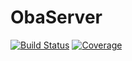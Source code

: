 # ObaServer

[![Build Status](https://github.com/josePereiro/ObaServer.jl/actions/workflows/CI.yml/badge.svg?branch=main)](https://github.com/josePereiro/ObaServer.jl/actions/workflows/CI.yml?query=branch%3Amain)
[![Coverage](https://codecov.io/gh/josePereiro/ObaServer.jl/branch/main/graph/badge.svg)](https://codecov.io/gh/josePereiro/ObaServer.jl)

